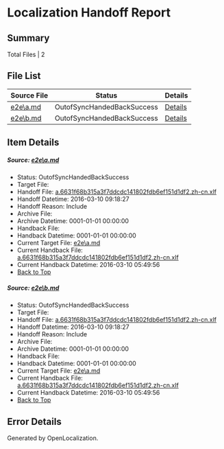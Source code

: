 # <a name='report-top'></a> Localization Handoff Report

## Summary
 Total Files | 2

## File List
 Source File | Status | Details 
 ----------- | ------ | ------- 
 [e2e\a.md](https://github.com/OpenLocalizationTest/oltest/blob/6546083b0dc9372d1d07de1abcdde95ceea653bf/e2e/a.md) | OutofSyncHandedBackSuccess | [Details](#96d8073e4c46290633edf940acae02f1ee7bde461)
 [e2e\b.md](https://github.com/OpenLocalizationTest/oltest/blob/6546083b0dc9372d1d07de1abcdde95ceea653bf/e2e/b.md) | OutofSyncHandedBackSuccess | [Details](#96d8073e4c46290633edf940acae02f1ee7bde462)

## Item Details
##### <a name='96d8073e4c46290633edf940acae02f1ee7bde461'></a> Source: [e2e\a.md](https://github.com/OpenLocalizationTest/oltest/blob/6546083b0dc9372d1d07de1abcdde95ceea653bf/e2e/a.md)
* Status: OutofSyncHandedBackSuccess
* Target File: 
* Handoff File: [a.6631f68b315a3f7ddcdc141802fdb6ef151d1df2.zh-cn.xlf](https://github.com/OpenLocalizationTestOrg/olhandoff/blob/6188eff6c1ec94e674de90f36bdd0558ba797faa/ol-handoff/OpenLocalizationTestOrg/oltest.zh-cn/xinjiang/ht/a.6631f68b315a3f7ddcdc141802fdb6ef151d1df2.zh-cn.xlf)
* Handoff Datetime: 2016-03-10 09:18:27
* Handoff Reason: Include
* Archive File: 
* Archive Datetime: 0001-01-01 00:00:00
* Handback File: 
* Handback Datetime: 0001-01-01 00:00:00
* Current Target File: [e2e\a.md](https://github.com/OpenLocalizationTestOrg/oltest.zh-cn/blob/ffe712515b025848ec55799e129c81633ffe6d35/e2e/a.md)
* Current Handback File: [a.6631f68b315a3f7ddcdc141802fdb6ef151d1df2.zh-cn.xlf](https://github.com/OpenLocalizationTestOrg/olhandback/blob/b8107dbf32ebb893b5529bed95a29ba187d76097/ol-handback/OpenLocalizationTestOrg/oltest.zh-cn/xinjiang/ht/a.6631f68b315a3f7ddcdc141802fdb6ef151d1df2.zh-cn.xlf)
* Current Handback Datetime: 2016-03-10 05:49:56
* [Back to Top](#report-top)

##### <a name='96d8073e4c46290633edf940acae02f1ee7bde462'></a> Source: [e2e\b.md](https://github.com/OpenLocalizationTest/oltest/blob/6546083b0dc9372d1d07de1abcdde95ceea653bf/e2e/b.md)
* Status: OutofSyncHandedBackSuccess
* Target File: 
* Handoff File: [a.6631f68b315a3f7ddcdc141802fdb6ef151d1df2.zh-cn.xlf](https://github.com/OpenLocalizationTestOrg/olhandoff/blob/6188eff6c1ec94e674de90f36bdd0558ba797faa/ol-handoff/OpenLocalizationTestOrg/oltest.zh-cn/xinjiang/ht/a.6631f68b315a3f7ddcdc141802fdb6ef151d1df2.zh-cn.xlf)
* Handoff Datetime: 2016-03-10 09:18:27
* Handoff Reason: Include
* Archive File: 
* Archive Datetime: 0001-01-01 00:00:00
* Handback File: 
* Handback Datetime: 0001-01-01 00:00:00
* Current Target File: [e2e\a.md](https://github.com/OpenLocalizationTestOrg/oltest.zh-cn/blob/ffe712515b025848ec55799e129c81633ffe6d35/e2e/a.md)
* Current Handback File: [a.6631f68b315a3f7ddcdc141802fdb6ef151d1df2.zh-cn.xlf](https://github.com/OpenLocalizationTestOrg/olhandback/blob/b8107dbf32ebb893b5529bed95a29ba187d76097/ol-handback/OpenLocalizationTestOrg/oltest.zh-cn/xinjiang/ht/a.6631f68b315a3f7ddcdc141802fdb6ef151d1df2.zh-cn.xlf)
* Current Handback Datetime: 2016-03-10 05:49:56
* [Back to Top](#report-top)


## Error Details

Generated by OpenLocalization.

